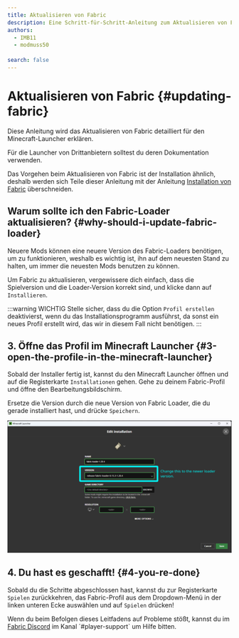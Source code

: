 ```yaml
---
title: Aktualisieren von Fabric
description: Eine Schritt-für-Schritt-Anleitung zum Aktualisieren von Fabric.
authors:
  - IMB11
  - modmuss50

search: false
---
```


# Aktualisieren von Fabric {#updating-fabric}

Diese Anleitung wird das Aktualisieren von Fabric detailliert für den Minecraft-Launcher erklären.

Für die Launcher von Drittanbietern solltest du deren Dokumentation verwenden.

Das Vorgehen beim Aktualisieren von Fabric ist der Installation ähnlich, deshalb werden sich Teile dieser Anleitung mit der Anleitung [Installation von Fabric](./installing-fabric) überschneiden.

## Warum sollte ich den Fabric-Loader aktualisieren? {#why-should-i-update-fabric-loader}

Neuere Mods können eine neuere Version des Fabric-Loaders benötigen, um zu funktionieren, weshalb es wichtig ist, ihn auf dem neuesten Stand zu halten, um immer die neuesten Mods benutzen zu können.

<!--@include: ./installing-fabric.md#common-->

Um Fabric zu aktualisieren, vergewissere dich einfach, dass die Spielversion und die Loader-Version korrekt sind, und klicke dann auf `Installieren`.

:::warning WICHTIG
Stelle sicher, dass du die Option `Profil erstellen` deaktivierst, wenn du das Installationsprogramm ausführst, da sonst ein neues Profil erstellt wird, das wir in diesem Fall nicht benötigen.
:::

## 3. Öffne das Profil im Minecraft Launcher {#3-open-the-profile-in-the-minecraft-launcher}

Sobald der Installer fertig ist, kannst du den Minecraft Launcher öffnen und auf die Registerkarte `Installationen` gehen. Gehe zu deinem Fabric-Profil und öffne den Bearbeitungsbildschirm.

Ersetze die Version durch die neue Version von Fabric Loader, die du gerade installiert hast, und drücke `Speichern`.

![Aktualisieren der Fabric Loader Version im Minecraft Launcher](/assets/players/updating-fabric.png)

## 4. Du hast es geschafft! {#4-you-re-done}

Sobald du die Schritte abgeschlossen hast, kannst du zur Registerkarte `Spielen` zurückkehren, das Fabric-Profil aus dem Dropdown-Menü in der linken unteren Ecke auswählen und auf `Spielen` drücken!

Wenn du beim Befolgen dieses Leitfadens auf Probleme stößt, kannst du im [Fabric Discord](https://discord.gg/v6v4pMv) im Kanal ´#player-support\` um Hilfe bitten.
